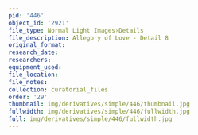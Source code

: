 ```yaml
---
pid: '446'
object_id: '2921'
file_type: Normal Light Images›Details
file_description: Allegory of Love - Detail 8
original_format:
research_date:
researchers:
equipment_used:
file_location:
file_notes:
collection: curatorial_files
order: '29'
thumbnail: img/derivatives/simple/446/thumbnail.jpg
fullwidth: img/derivatives/simple/446/fullwidth.jpg
full: img/derivatives/simple/446/fullwidth.jpg
---
```

